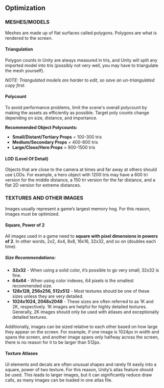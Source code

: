## Optimization

### MESHES/MODELS

Meshes are made up of flat surfaces called polygons. 
Polygons are what is rendered to the screen.

#### Triangulation

Polygon counts in Unity are always measured in tris, and Unity will split any imported model into tris (possibly not very well, you may have to triangulate the mesh yourself).

_NOTE: Triangulated models are harder to edit, so save an un-triangulated copy first._

#### Polycount

To avoid performance problems, limit the scene's overall polycount by making the assets as efficiently as possible. 
Target poly counts change depending on size, distance, and importance.

**Recommended Object Polycounts:**

- **Small/Distant/Tertiary Props** \= 100-300 tris
- **Medium/Secondary Props** \= 400-800 tris
- **Large/Close/Hero Props** \= 900-1500 tris

#### LOD (Level Of Detail)

Objects that are close to the camera at times and far away at others should use LODs. 
For example, a hero object with 1200 tris may have a 600 tri version for the middle distance, a 150 tri version for the far distance, and a flat 2D version for extreme distances.

### TEXTURES AND OTHER IMAGES

Images usually represent a game’s largest memory hog. 
For this reason, images must be optimized.

#### Square, Power of 2

All images used in a game need to **square with pixel dimensions in powers of 2**. 
In other words, 2x2, 4x4, 8x8, 16x16, 32x32, and so on (doubles each time).

##### Size Recommendations:

- **32x32** - When using a solid color, it’s possible to go very small; 32x32 is fine.
- **64x64** - When using color indexes, 64 pixels is the smallest recommended size.
- **128x128, 256x256, 512x512** - Most textures should be one of these sizes unless they are very detailed.
- **1024x1024, 2048x2048** - These sizes are often referred to as 1K and 2K, respectively. 1K images are helpful for highly detailed textures. Generally, 2K images should only be used with atlases and exceptionally detailed textures.

Additionally, images can be sized relative to each other based on how large they appear on the screen. 
For example, if one image is 1024px in width and spans the screen, and another image spans only halfway across the screen, there is no reason for it to be larger than 512px.

#### Texture Atlases

UI elements and decals are often unusual shapes and rarely fit easily into a square, power of two texture. 
For this reason, Unity’s atlas feature should be used. 
This leads to larger images, but it can significantly reduce draw calls, as many images can be loaded in one atlas file.
